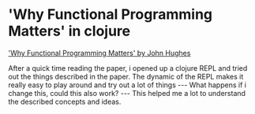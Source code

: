 # 'Why Functional Programming Matters' in clojure

['Why Functional Programming Matters' by John Hughes](https://www.google.com)

After a quick time reading the paper, i opened up a clojure REPL and tried out the things described in the paper.
The dynamic of the REPL makes it really easy to play around and try out a lot of things
--- What happens if i change this, could this also work? --- 
This helped me a lot to understand the described concepts and ideas.

